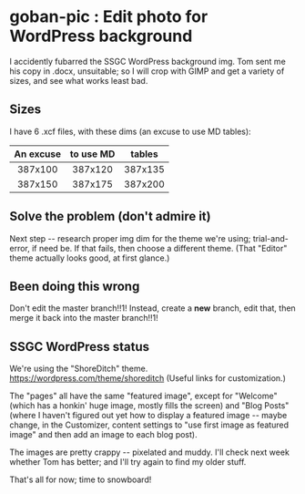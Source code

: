 # goban-pic : Edit photo for WordPress background

I accidently fubarred the SSGC WordPress background img. Tom sent me his copy in .docx, unsuitable; so I will crop with GIMP and get a variety of sizes, and see what works least bad.

## Sizes

I have 6 .xcf files, with these dims (an excuse to use MD tables):

| An excuse | to use MD | tables   |
|:---------:|:---------:|:--------:|
|  387x100  |  387x120  |  387x135 |
|  387x150  |  387x175  |  387x200 |

## Solve the problem (don't admire it)

Next step -- research proper img dim for the theme we're using; trial-and-error, if need be.
If that fails, then choose a different theme.  (That "Editor" theme actually looks good, at first glance.)

## Been doing this wrong

Don't edit the master branch!!1!  Instead, create a **new** branch, edit that, then merge it back into the master branch!!1!

## SSGC WordPress status

We're using the "ShoreDitch" theme.
https://wordpress.com/theme/shoreditch
(Useful links for customization.)

The "pages" all have the same "featured image", except for "Welcome" (which has a honkin' huge image, mostly fills the screen) and "Blog Posts" (where I haven't figured out yet how to display a featured image -- maybe change, in the Customizer, content settings to "use first image as featured image" and then add an image to each blog post).

The images are pretty crappy -- pixelated and muddy.  I'll check next week whether Tom has better; and I'll try again to find my older stuff.

That's all for now; time to snowboard!
